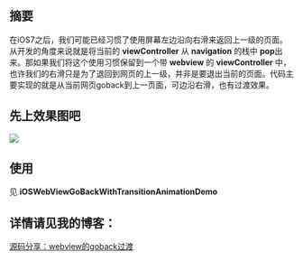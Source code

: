 
## 摘要
在iOS7之后，我们可能已经习惯了使用屏幕左边沿向右滑来返回上一级的页面。从开发的角度来说就是将当前的 **viewController** 从 **navigation** 的栈中 **pop**出来。那如果我们将这个使用习惯保留到一个带 **webview** 的 **viewController** 中，也许我们的右滑只是为了退回到网页的上一级，并非是要退出当前的页面。代码主要实现的就是从当前网页goback到上一页面，可边沿右滑，也有过渡效果。

## 先上效果图吧

![](http://zen3-blog.oss-cn-shenzhen.aliyuncs.com/goback/me.gif)

## 使用

见 **iOSWebViewGoBackWithTransitionAnimationDemo**

## 详情请见我的博客：
[源码分享：webview的goback过渡](http://lzcuriosity.github.io/2016/08/09/源码分享：webview的goback过渡/)
